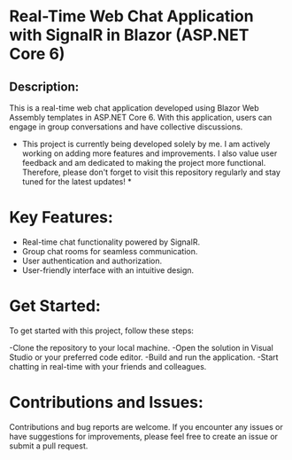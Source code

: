 # Real-Time Web Chat Application with SignalR in Blazor (ASP.NET Core 6)

## Description:
This is a real-time web chat application developed using Blazor Web Assembly templates in ASP.NET Core 6. With this application, users can engage in group conversations and have collective discussions.
* This project is currently being developed solely by me. I am actively working on adding more features and improvements. I also value user feedback and am dedicated to making the project more functional. Therefore, please don't forget to visit this repository regularly and stay tuned for the latest updates! * 

# Key Features:

- Real-time chat functionality powered by SignalR.
- Group chat rooms for seamless communication.
- User authentication and authorization.
- User-friendly interface with an intuitive design.
# Get Started:
To get started with this project, follow these steps:

-Clone the repository to your local machine.
-Open the solution in Visual Studio or your preferred code editor.
-Build and run the application.
-Start chatting in real-time with your friends and colleagues.

# Contributions and Issues:
Contributions and bug reports are welcome. If you encounter any issues or have suggestions for improvements, please feel free to create an issue or submit a pull request.
